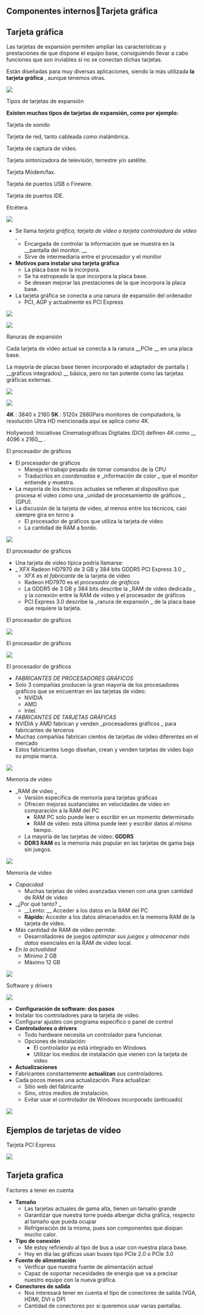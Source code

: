 ## Componentes internosTarjeta gráfica

## Tarjeta gráfica

Las tarjetas de expansión permiten ampliar las características y prestaciones de que dispone el equipo base\, consiguiendo llevar a cabo funciones que son inviables si no se conectan dichas tarjetas\.

Están diseñadas para muy diversas aplicaciones\, siendo la más utilizada  __la tarjeta gráfica__ \, aunque tenemos otras\.

![](img%5C35%20Tarjeta%20grafica0.jpg)

Tipos de tarjetas de expansión

__Existen muchos tipos de tarjetas de expansión\, como por ejemplo:__

Tarjeta de sonido

Tarjeta de red\, tanto cableada como inalámbrica\.

Tarjeta de captura de vídeo\.

Tarjeta sintonizadora de televisión\, terrestre y/o satélite\.

Tarjeta Módem/fax\.

Tarjeta de puertos USB o Firewire\.

Tarjeta de puertos IDE\.

Etcétera\.

![](img%5C35%20Tarjeta%20grafica1.jpg)

* Se llama  _tarjeta gráfica\, tarjeta de vídeo o tarjeta controladora de vídeo_ \,
  * Encargada de controlar la información que se muestra en la  __pantalla del monitor\. __
  * Sirve de intermediaria entre el procesador y el monitor
* __Motivos para instalar una tarjeta gráfica__
  * La placa base no la incorpora\.
  * Se ha estropeado la que incorpora la placa base\.
  * Se desean mejorar las prestaciones de la que incorpora la placa base\.
* La tarjeta gráfica se conecta a una ranura de expansión del ordenador
  * PCI\, AGP y actualmente es PCI Express

![](img%5C35%20Tarjeta%20grafica2.jpg)

![](img%5C35%20Tarjeta%20grafica3.jpg)

Ranuras de expansión

Cada tarjeta de video actual se conecta a la ranura  __PCIe __ en una placa base\.

La mayoría de placas base tienen incorporado el adaptador de pantalla \( __gráficos integrados\) __ básica\, pero no tan potente como las tarjetas gráficas externas\.

![](img%5C35%20Tarjeta%20grafica4.png)

![](img%5C35%20Tarjeta%20grafica5.jpg)

__4K__ : 3840 x 2160  __5K__ : 5120x 2880Para monitores de computadora\, la resolución Ultra HD mencionada aquí se aplica como 4K\.

Hollywood: Iniciativas Cinematográficas Digitales \(DCI\) definen 4K como __ 4096 x 2160__ \.

El procesador de gráficos

* El procesador de gráficos
  * Maneja el trabajo pesado de tomar comandos de la CPU
  * Traducirlos en  _coordenadas_  e  _información de color _ que el monitor entiende y muestra\.
* La mayoría de los técnicos actuales se refieren al dispositivo que procesa el video como una  _unidad de procesamiento de gráficos _ \(GPU\)\.
* La discusión de la tarjeta de video\, al menos entre los técnicos\, casi siempre gira en torno a
  * El procesador de gráficos que utiliza la tarjeta de video
  * La cantidad de RAM a bordo\.

![](img%5C35%20Tarjeta%20grafica6.jpg)

El procesador de gráficos

* Una tarjeta de video típica podría llamarse:
* _ XFX Radeon HD7970 de 3 GB y 384 bits GDDR5 PCI Express 3\.0 _
  * XFX es el  _fabricante_  de la tarjeta de video
  * Radeon HD7970 es el  _procesador de gráficos_
  * La GDDR5 de 3 GB y 384 bits describe la  _RAM de video dedicada _ y la conexión entre la RAM de video y el procesador de gráficos
  * PCI Express 3\.0 describe la  _ranura de expansión _ de la placa base que requiere la tarjeta\.

El procesador de gráficos

![](img%5C35%20Tarjeta%20grafica7.png)

El procesador de gráficos

![](img%5C35%20Tarjeta%20grafica8.png)

El procesador de gráficos

* _FABRICANTES DE PROCESADORES GRÁFICOS_
* Solo 3 compañías producen la gran mayoría de los procesadores gráficos que se encuentran en las tarjetas de video:
  * NVIDIA
  * AMD
  * Intel\.
* _FABRICANTES DE TARJETAS GRÁFICAS_
* NVIDIA y AMD fabrican y venden  _procesadores gráficos _ para fabricantes de terceros
* Muchas compañías fabrican cientos de tarjetas de video diferentes en el mercado
* Estos fabricantes luego diseñan\, crean y venden tarjetas de video bajo su propia marca\.

![](img%5C35%20Tarjeta%20grafica9.png)

Memoria de video

* _RAM de video _
  * Versión específica de memoria para tarjetas gráficas
  * Ofrecen mejoras sustanciales en velocidades de video en comparación a la RAM del PC
    * RAM PC solo puede leer o escribir en un momento determinado
    * RAM de video: esta última puede leer y escribir datos al mismo tiempo\.
  * La mayoría de las tarjetas de video:  __GDDR5__
  * __DDR3 RAM__  es la memoria más popular en las tarjetas de gama baja sin juegos\.

![](img%5C35%20Tarjeta%20grafica10.png)

Memoria de video

* _Capacidad_
  * Muchas tarjetas de video avanzadas vienen con una gran cantidad de RAM de video
* _¿Por qué tanto? _
  * __Lento: __ Acceder a los datos en la RAM del PC
  * __Rápido:__  Acceder a los datos almacenados en la memoria RAM de la tarjeta de video\.
* Más cantidad de RAM de video permite:
  * Desarrolladores de juegos  _optimizar sus juegos y almacenar más datos_  esenciales en la RAM de video local\.
* _En la actualidad_
  * Mínimo 2 GB
  * Máximo 12 GB

![](img%5C35%20Tarjeta%20grafica11.png)

Software y drivers

![](img%5C35%20Tarjeta%20grafica12.jpg)

* __Configuración de software: dos pasos__
* Instalar los controladores para la tarjeta de video\.
* Configurar ajustes con programa específico o panel de control
* __Controladores o drivers__
  * Todo hardware necesita un controlador para funcionar\.
  * Opciones de instalación:
    * El controlador ya está integrado en Windows
    * Utilizar los medios de instalación que vienen con la tarjeta de video
* __Actualizaciones__
* Fabricantes constantemente  __actualizan__  sus controladores\.
* Cada pocos meses una actualización\. Para actualizar:
  * Sitio web del fabricante
  * Sino\, otros medios de instalación\.
  * Evitar usar el controlador de Windows incorporado \(anticuado\)

![](img%5C35%20Tarjeta%20grafica13.png)

## Ejemplos de tarjetas de vídeo

Tarjeta PCI Express

![](img%5C35%20Tarjeta%20grafica14.png)

## Tarjeta grafica

Factores a tener en cuenta

* __Tamaño__
  * Las tarjetas actuales de gama alta\, tienen un tamaño grande
  * Garantizar que nuestra torre pueda albergar dicha gráfica\, respecto al tamaño que pueda ocupar
  * Refrigeración de la misma\, pues son componentes que disipan mucho calor\.
* __Tipo de conexión__
  * Me estoy refiriendo al tipo de bus a usar con nuestra placa base\.
  * Hoy en día las gráficas usan buses tipo PCIe 2\.0 o PCIe 3\.0
* __Fuente de alimentación__
  * Verificar que nuestra fuente de alimentación actual
  * Capaz de soportar necesidades de energía que va a precisar nuestro equipo con la nueva gráfica\.
* __Conectores de salida__
  * Nos interesará tener en cuenta el tipo de conectores de salida \(VGA\, HDMI\, DVI o DP\)
  * Cantidad de conectores por si queremos usar varias pantallas\.

